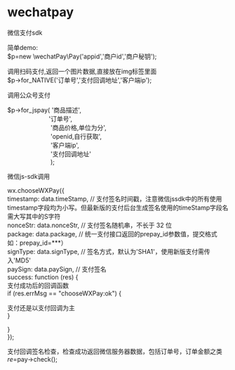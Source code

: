 # wechatpay
微信支付sdk

简单demo:<br/>
$p=new \wechatPay\Pay('appid','商户id','商户秘钥');<br/>

调用扫码支付,返回一个图片数据,直接放在img标签里面<br/>
$p->for_NATIVE('订单号','支付回调地址','客户端ip');<br/>

调用公众号支付<br/>

$p->for_jspay(
                '商品描述',<br/>
&nbsp;&nbsp;&nbsp;&nbsp;&nbsp;&nbsp;&nbsp;&nbsp;&nbsp;&nbsp;&nbsp;&nbsp;&nbsp;&nbsp;&nbsp;&nbsp;&nbsp;&nbsp;&nbsp;&nbsp;&nbsp;&nbsp;&nbsp;&nbsp;'订单号',<br/>
&nbsp;&nbsp;&nbsp;&nbsp;&nbsp;&nbsp;&nbsp;&nbsp;&nbsp;&nbsp;&nbsp;&nbsp;&nbsp;&nbsp;&nbsp;&nbsp;&nbsp;&nbsp;&nbsp;&nbsp;&nbsp;&nbsp;&nbsp;&nbsp;            '商品价格,单位为分',<br/>
&nbsp;&nbsp;&nbsp;&nbsp;&nbsp;&nbsp;&nbsp;&nbsp;&nbsp;&nbsp;&nbsp;&nbsp;&nbsp;&nbsp;&nbsp;&nbsp;&nbsp;&nbsp;&nbsp;&nbsp;&nbsp;&nbsp;&nbsp;&nbsp;               'openid,自行获取',<br/>
&nbsp;&nbsp;&nbsp;&nbsp;&nbsp;&nbsp;&nbsp;&nbsp;&nbsp;&nbsp;&nbsp;&nbsp;&nbsp;&nbsp;&nbsp;&nbsp;&nbsp;&nbsp;&nbsp;&nbsp;&nbsp;&nbsp;&nbsp;&nbsp;               '客户端ip',<br/>
&nbsp;&nbsp;&nbsp;&nbsp;&nbsp;&nbsp;&nbsp;&nbsp;&nbsp;&nbsp;&nbsp;&nbsp;&nbsp;&nbsp;&nbsp;&nbsp;&nbsp;&nbsp;&nbsp;&nbsp;&nbsp;&nbsp;&nbsp;&nbsp;               '支付回调地址'<br/>
&nbsp;&nbsp;&nbsp;&nbsp;&nbsp;&nbsp;&nbsp;&nbsp;&nbsp;&nbsp;&nbsp;&nbsp;&nbsp;&nbsp;&nbsp;&nbsp;&nbsp;&nbsp;&nbsp;&nbsp;&nbsp;&nbsp;&nbsp;&nbsp;           );


微信js-sdk调用

wx.chooseWXPay({<br/>
timestamp: data.timeStamp, // 支付签名时间戳，注意微信jssdk中的所有使用timestamp字段均为小写。但最新版的支付后台生成签名使用的timeStamp字段名需大写其中的S字符<br/>
nonceStr: data.nonceStr, // 支付签名随机串，不长于 32 位<br/>
package: data.package, // 统一支付接口返回的prepay_id参数值，提交格式如：prepay_id=\*\*\*）<br/>
signType: data.signType, // 签名方式，默认为'SHA1'，使用新版支付需传入'MD5'<br/>
paySign: data.paySign, // 支付签名<br/>
success: function (res) {<br/>
 支付成功后的回调函数<br/>
 if (res.errMsg == "chooseWXPay:ok") {
    
   支付还是以支付回调为主<br/>
 }<br/>


}<br/>
});<br/>

支付回调签名检查，检查成功返回微信服务器数据，包括订单号，订单金额之类<br/>
$re=$pay->check();<br/>
